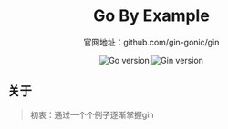 <h1 align="center" >Go By Example</h1>

<div align="center">
官网地址：github.com/gin-gonic/gin
</div>
<p align="center">
<img src="https://img.shields.io/badge/Go-v1.16-blue" alt="Go version"/>
<img src="https://img.shields.io/badge/Gin-v1.7.4-brightgreen" alt="Gin version"/>
</p>

## 关于
> 初衷：通过一个个例子逐渐掌握gin